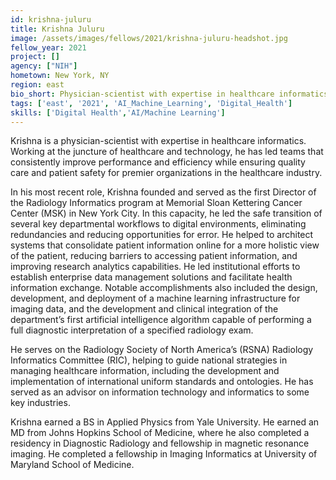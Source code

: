```yaml
---
id: krishna-juluru
title: Krishna Juluru
image: /assets/images/fellows/2021/krishna-juluru-headshot.jpg
fellow_year: 2021
project: []
agency: ["NIH"]
hometown: New York, NY
region: east
bio_short: Physician-scientist with expertise in healthcare informatics.
tags: ['east', '2021', 'AI_Machine_Learning', 'Digital_Health']
skills: ['Digital Health','AI/Machine Learning']
---
```

Krishna is a physician-scientist with expertise in healthcare informatics. Working at the juncture of healthcare and technology, he has led teams that consistently improve performance and efficiency while ensuring quality care and patient safety for premier organizations in the healthcare industry.

In his most recent role, Krishna founded and served as the first Director of the Radiology Informatics program at Memorial Sloan Kettering Cancer Center (MSK) in New York City. In this capacity, he led the safe transition of several key departmental workflows to digital environments, eliminating redundancies and reducing opportunities for error. He helped to architect systems that consolidate patient information online for a more holistic view of the patient, reducing barriers to accessing patient information, and improving research analytics capabilities. He led institutional efforts to establish enterprise data management solutions and facilitate health information exchange. Notable accomplishments also included the design, development, and deployment of a machine learning infrastructure for imaging data, and the development and clinical integration of the department’s first artificial intelligence algorithm capable of performing a full diagnostic interpretation of a specified radiology exam. 

He serves on the Radiology Society of North America’s (RSNA) Radiology Informatics Committee (RIC), helping to guide national strategies in managing healthcare information, including the development and implementation of international uniform standards and ontologies. He has served as an advisor on information technology and informatics to some key industries.

Krishna earned a BS in Applied Physics from Yale University. He earned an MD from Johns Hopkins School of Medicine, where he also completed a residency in Diagnostic Radiology and fellowship in magnetic resonance imaging. He completed a fellowship in Imaging Informatics at University of Maryland School of Medicine. 
